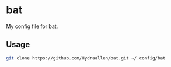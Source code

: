 # bat
My config file for bat.

## Usage

```bash
git clone https://github.com/Hydraallen/bat.git ~/.config/bat
```
